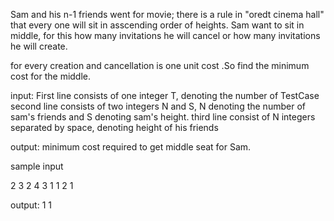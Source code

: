 Sam and his n-1 friends went for movie;
there is a rule in "oredt cinema hall" that every one will sit in asscending order of  heights.
Sam want to sit in middle, for this how many invitations he will cancel or how many invitations he will create.

for every creation and cancellation is  one unit cost .So find the minimum cost for the middle.

input:
First line consists of one integer T, denoting the number of TestCase
second line consists of two  integers N and S, N denoting the number of sam's friends and S denoting sam's height.
third line consist of N integers separated by space, denoting height of his friends

output:
minimum cost required to get middle seat for Sam.

sample input

2
3 2
4 3 1
1 2
1

output:
1
1
